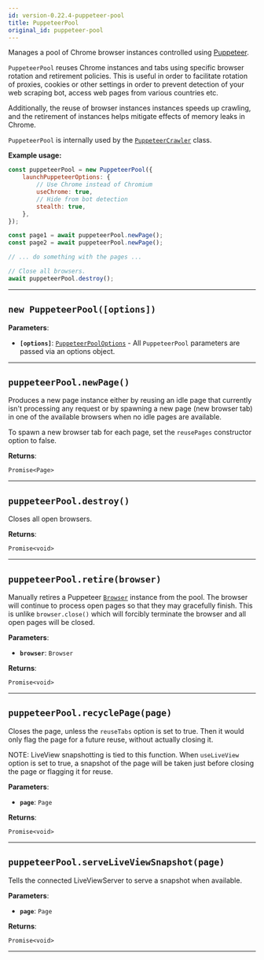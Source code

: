 ```yaml
---
id: version-0.22.4-puppeteer-pool
title: PuppeteerPool
original_id: puppeteer-pool
---
```


<a name="puppeteerpool"></a>

Manages a pool of Chrome browser instances controlled using [Puppeteer](https://github.com/puppeteer/puppeteer).

`PuppeteerPool` reuses Chrome instances and tabs using specific browser rotation and retirement policies. This is useful in order to facilitate
rotation of proxies, cookies or other settings in order to prevent detection of your web scraping bot, access web pages from various countries etc.

Additionally, the reuse of browser instances instances speeds up crawling, and the retirement of instances helps mitigate effects of memory leaks in
Chrome.

`PuppeteerPool` is internally used by the [`PuppeteerCrawler`](../api/puppeteer-crawler) class.

**Example usage:**

```javascript
const puppeteerPool = new PuppeteerPool({
    launchPuppeteerOptions: {
        // Use Chrome instead of Chromium
        useChrome: true,
        // Hide from bot detection
        stealth: true,
    },
});

const page1 = await puppeteerPool.newPage();
const page2 = await puppeteerPool.newPage();

// ... do something with the pages ...

// Close all browsers.
await puppeteerPool.destroy();
```

---

<a name="puppeteerpool"></a>

## `new PuppeteerPool([options])`

**Parameters**:

-   **`[options]`**: [`PuppeteerPoolOptions`](../typedefs/puppeteer-pool-options) - All `PuppeteerPool` parameters are passed via an options object.

---

<a name="newpage"></a>

## `puppeteerPool.newPage()`

Produces a new page instance either by reusing an idle page that currently isn't processing any request or by spawning a new page (new browser tab) in
one of the available browsers when no idle pages are available.

To spawn a new browser tab for each page, set the `reusePages` constructor option to false.

**Returns**:

`Promise<Page>`

---

<a name="destroy"></a>

## `puppeteerPool.destroy()`

Closes all open browsers.

**Returns**:

`Promise<void>`

---

<a name="retire"></a>

## `puppeteerPool.retire(browser)`

Manually retires a Puppeteer [`Browser`](https://pptr.dev/#?product=Puppeteer&show=api-class-browser) instance from the pool. The browser will
continue to process open pages so that they may gracefully finish. This is unlike `browser.close()` which will forcibly terminate the browser and all
open pages will be closed.

**Parameters**:

-   **`browser`**: `Browser`

**Returns**:

`Promise<void>`

---

<a name="recyclepage"></a>

## `puppeteerPool.recyclePage(page)`

Closes the page, unless the `reuseTabs` option is set to true. Then it would only flag the page for a future reuse, without actually closing it.

NOTE: LiveView snapshotting is tied to this function. When `useLiveView` option is set to true, a snapshot of the page will be taken just before
closing the page or flagging it for reuse.

**Parameters**:

-   **`page`**: `Page`

**Returns**:

`Promise<void>`

---

<a name="serveliveviewsnapshot"></a>

## `puppeteerPool.serveLiveViewSnapshot(page)`

Tells the connected LiveViewServer to serve a snapshot when available.

**Parameters**:

-   **`page`**: `Page`

**Returns**:

`Promise<void>`

---

